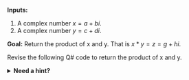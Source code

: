 **Inputs:**

1. A complex number $x = a + bi$.
2. A complex number $y = c + di$.

**Goal:**
Return the product of x and y. That is $x * y = z = g + hi$.

Revise the following Q# code to return the product of x and y.

<details>
  <summary><b>Need a hint?</b></summary>
  
* Use the Complex data type defined in the Q# math library. For example, $x = a + bi$:

   ```qsharp

      let x = complex(real_value, imaginary_coefficient);
      let a = x::Real;
      let b = x::Imag;
   ```

* Remember, multiplying complex numbers is just like multiplying polynomials. Distribute one of the complex numbers: $$(a + bi)(c + di) = a(c + di) + bi(c + di)$$ Then multiply through, and group the real and imaginary terms together.

A video explanation of multiplying complex numbers can be found [here](https://www.youtube.com/watch?v=cWn6g8Qqvs4).

</details>

